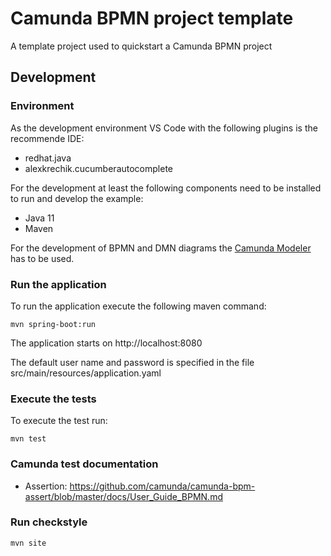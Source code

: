 # Camunda BPMN project template

A template project used to quickstart a Camunda BPMN project

## Development

### Environment

As the development environment VS Code with the following plugins is the recommende IDE:

* redhat.java
* alexkrechik.cucumberautocomplete

For the development at least the following components need to be installed to run and develop the example:

* Java 11
* Maven

For the development of BPMN and DMN diagrams the [Camunda Modeler](https://camunda.com/de/download/modeler/) has to be used.

### Run the application

To run the application execute the following maven command:

```
mvn spring-boot:run
```

The application starts on http://localhost:8080

The default user name and password is specified in the file src/main/resources/application.yaml

### Execute the tests

To execute the test run:

```
mvn test
```

### Camunda test documentation
* Assertion: https://github.com/camunda/camunda-bpm-assert/blob/master/docs/User_Guide_BPMN.md

### Run checkstyle

```
mvn site
```